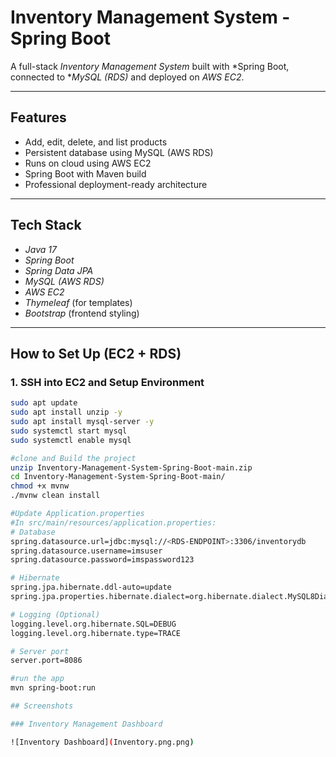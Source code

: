 # Inventory Management System - Spring Boot

A full-stack *Inventory Management System* built with *Spring Boot, connected to **MySQL (RDS)* and deployed on *AWS EC2*.

---

## Features

- Add, edit, delete, and list products
- Persistent database using MySQL (AWS RDS)
- Runs on cloud using AWS EC2
- Spring Boot with Maven build
- Professional deployment-ready architecture

---

## Tech Stack

- *Java 17*
- *Spring Boot*
- *Spring Data JPA*
- *MySQL (AWS RDS)*
- *AWS EC2*
- *Thymeleaf* (for templates)
- *Bootstrap* (frontend styling)

---

## How to Set Up (EC2 + RDS)

### 1. SSH into EC2 and Setup Environment
```bash
sudo apt update
sudo apt install unzip -y
sudo apt install mysql-server -y
sudo systemctl start mysql
sudo systemctl enable mysql

#clone and Build the project
unzip Inventory-Management-System-Spring-Boot-main.zip
cd Inventory-Management-System-Spring-Boot-main/
chmod +x mvnw
./mvnw clean install

#Update Application.properties
#In src/main/resources/application.properties:
# Database
spring.datasource.url=jdbc:mysql://<RDS-ENDPOINT>:3306/inventorydb
spring.datasource.username=imsuser
spring.datasource.password=imspassword123

# Hibernate
spring.jpa.hibernate.ddl-auto=update
spring.jpa.properties.hibernate.dialect=org.hibernate.dialect.MySQL8Dialect

# Logging (Optional)
logging.level.org.hibernate.SQL=DEBUG
logging.level.org.hibernate.type=TRACE

# Server port
server.port=8086

#run the app
mvn spring-boot:run

## Screenshots

### Inventory Management Dashboard

![Inventory Dashboard](Inventory.png.png)


